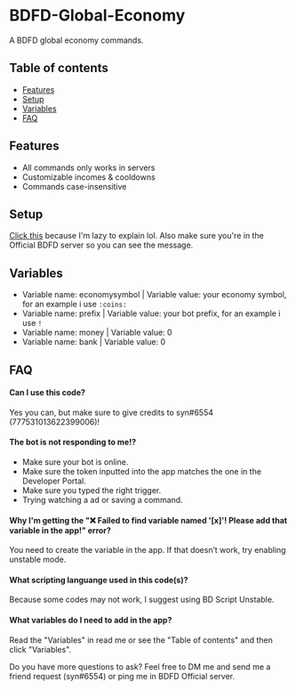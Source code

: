 # BDFD-Global-Economy

A BDFD global economy commands.

## Table of contents
* [Features](#features)
* [Setup](#setup)
* [Variables](#variables)
* [FAQ](#faq)

## Features
* All commands only works in servers
* Customizable incomes & cooldowns
* Commands case-insensitive

## Setup
[Click this](https://discord.com/channels/566363823137882154/600992541277421599/835224654548434975) because I'm lazy to explain lol. Also make sure you're in the Official BDFD server so you can see the message.

## Variables
* Variable name: economysymbol | Variable value: your economy symbol, for an example i use `:coins:`
* Variable name: prefix | Variable value: your bot prefix, for an example i use `!`
* Variable name: money | Variable value: 0
* Variable name: bank | Variable value: 0

## FAQ

#### Can I use this code?

Yes you can, but make sure to give credits to syn#6554 (777531013622399006)!

#### The bot is not responding to me!?

* Make sure your bot is online.
* Make sure the token inputted into the app matches the one in the Developer Portal.
* Make sure you typed the right trigger.
* Trying watching a ad or saving a command.

#### Why I'm getting the "❌ Failed to find variable named '[x]'! Please add that variable in the app!" error?

You need to create the variable in the app. If that doesn’t work, try enabling unstable mode.

#### What scripting languange used in this code(s)?

Because some codes may not work, I suggest using BD Script Unstable.

#### What variables do I need to add in the app?

Read the "Variables" in read me or see the "Table of contents" and then click "Variables".

Do you have more questions to ask? Feel free to DM me and send me a friend request (syn#6554) or ping me in BDFD Official server.
